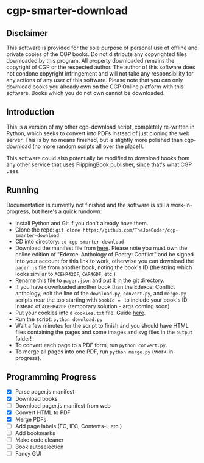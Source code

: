 # cgp-smarter-download
## Disclaimer
This software is provided for the sole purpose of personal use of offline and private copies of the CGP books. Do not distribute any copyrighted files downloaded by this program. All property downloaded remains the copyright of CGP or the respected author. The author of this software does not condone copyright infringement and will not take any responsibility for any actions of any user of this software. Please note that you can only download books you already own on the CGP Online platform with this software. Books which you do not own cannot be downloaded.

## Introduction
This is a version of my other cgp-download script, completely re-written in Python, which seeks to convert into PDFs instead of just cloning the web server.
This is by no means finished, but is slightly more polished than cgp-download (no more random scripts all over the place!).

This software could also potentially be modified to download books from any other service that uses FlippingBook publisher, since that's what CGP uses.

## Running
Documentation is currently not finished and the software is still a work-in-progress, but here's a quick rundown:
* Install Python and Git if you don't already have them.
* Clone the repo: `git clone https://github.com/TheJoeCoder/cgp-smarter-download`
* CD into directory: `cd cgp-smarter-download`
* Download the manifest file from [here](https://library.cgpbooks.co.uk/digitalcontent/ACEHR42DF/assets/pager.js). Please note you must own the online edition of "Edexcel Anthology of Poetry: Conflict" and be signed into your account for this link to work, otherwise you can download the `pager.js` file from another book, noting the book's ID (the string which looks similar to `ACEHR42DF`, `CAR46DF`, etc.)
* Rename this file to `pager.json` and put it in the git directory.
* If you have downloaded another book than the Edexcel Conflict anthology, edit the line of the `download.py`, `convert.py`, and `merge.py` scripts near the top starting with `bookId = ` to include your book's ID instead of `ACEHR42DF` (temporary solution - args coming soon)
* Put your cookies into a `cookies.txt` file. Guide [here](https://github.com/TheJoeCoder/cgp-download/blob/master/README.md#how-to-get-cookies).
* Run the script: `python download.py`
* Wait a few minutes for the script to finish and you should have HTML files containing the pages and some images and svg files in the `output` folder!
* To convert each page to a PDF form, run `python convert.py`.
* To merge all pages into one PDF, run `python merge.py` (work-in-progress).

## Programming Progress
- [x] Parse pager.js manifest
- [x] Download books
- [ ] Download pager.js manifest from web
- [x] Convert HTML to PDF
- [x] Merge PDFs
- [ ] Add page labels (FC, IFC, Contents-i, etc.)
- [ ] Add bookmarks
- [ ] Make code cleaner
- [ ] Book autoselection
- [ ] Fancy GUI